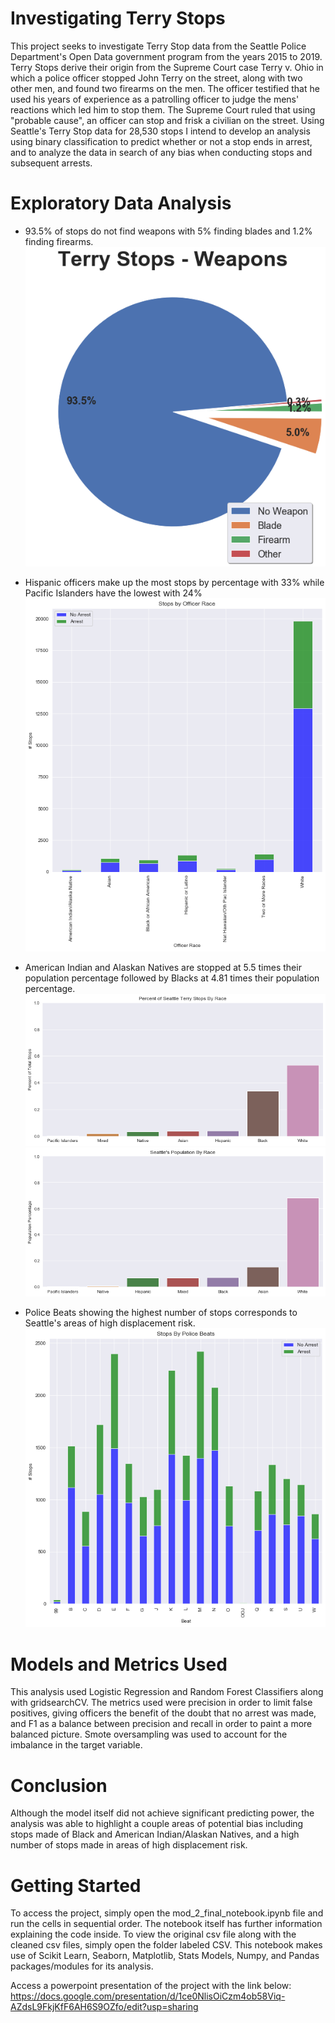 # Investigating Terry Stops
This project seeks to investigate Terry Stop data from the Seattle Police Department's Open Data government program from the years 2015 to 2019. Terry Stops derive their origin from the Supreme Court case Terry v. Ohio in which a police officer stopped John Terry on the street, along with two other men, and found two firearms on the men. The officer testified that he used his years of experience as a patrolling officer to judge the mens' reactions which led him to stop them. The Supreme Court ruled that using "probable cause", an officer can stop and frisk a civilian on the street. Using Seattle's Terry Stop data for 28,530 stops I intend to develop an analysis using binary classification to predict whether or not a stop ends in arrest, and to analyze the data in search of any bias when conducting stops and subsequent arrests.

# Exploratory Data Analysis
- 93.5% of stops do not find weapons with 5% finding blades and 1.2% finding firearms.
![](/images/terry_stops_weapons.png)

- Hispanic officers make up the most stops by percentage with 33% while Pacific Islanders have the lowest with 24%
![](/images/terry_stops_by_officer_race.png)

- American Indian and Alaskan Natives are stopped at 5.5 times their population percentage followed by Blacks at 4.81 times their population percentage.
![](/images/terry_stops_by_race.png)
![](/images/terry_stops_pop_by_race.png)

- Police Beats showing the highest number of stops corresponds to Seattle's areas of high displacement risk.
![](/images/terry_stops_beats.png)

# Models and Metrics Used
This analysis used Logistic Regression and Random Forest Classifiers along with gridsearchCV. The metrics used were precision in order to limit false positives, giving officers the benefit of the doubt that no arrest was made, and F1 as a balance between precision and recall in order to paint a more balanced picture. Smote oversampling was used to account for the imbalance in the target variable.

# Conclusion
Although the model itself did not achieve significant predicting power, the analysis was able to highlight a couple areas of potential bias including stops made of Black and American Indian/Alaskan Natives, and a high number of stops made in areas of high displacement risk. 

# Getting Started
To access the project, simply open the mod_2_final_notebook.ipynb file and run the cells in sequential order. The notebook itself has further information explaining the code inside. To view the original csv file along with the cleaned csv files, simply open the folder labeled CSV. This notebook makes use of Scikit Learn, Seaborn, Matplotlib, Stats Models, Numpy, and Pandas packages/modules for its analysis.

Access a powerpoint presentation of the project with the link below: 
https://docs.google.com/presentation/d/1ce0NlisOiCzm4ob58Viq-AZdsL9FkjKfF6AH6S9OZfo/edit?usp=sharing
